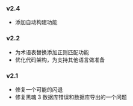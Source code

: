 ### v2.4

- 添加自动构建功能

### v2.2

- 为术语表替换添加正则匹配功能
- 优化代码架构，为支持其他语言做准备

### v2.1

- 修复一个可能的闪退
- 修复黑魂 3 数据库错误和数据库导出的一个问题
